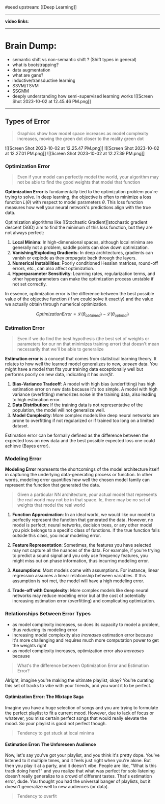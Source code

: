 #seed 
upstream: [[Deep Learning]]

---

**video links**: 

---

# Brain Dump: 
- semantic shift vs non-semantic shift ? (Shift types in general)
- what is bootstrapping? 
- data augmentation 
- what are gans? 
- inductive/transductive learning 
- S3VM/TSVM 
- SSGMM
- deeply understanding how semi-supervised learning works 
![[Screen Shot 2023-10-02 at 12.45.46 PM.png]]

--- 



## Types of Error

> Graphics show how model space increases as model complexity increases, moving the green dot closer to the reality green dot 


![[Screen Shot 2023-10-02 at 12.25.47 PM.png]]
![[Screen Shot 2023-10-02 at 12.27.01 PM.png]]
![[Screen Shot 2023-10-02 at 12.27.39 PM.png]]
### Optimization Error 

>Even if your model can perfectly model the world, your algorithm may not be able to find the good weights that model that function 

**Optimization Error** is fundamentally tied to the optimization problem you're trying to solve. In deep learning, the objective is often to minimize a loss function $L(θ)$ with respect to model parameters $θ$. This loss function measures how well your neural network's predictions align with the true data.

Optimization algorithms like [[Stochastic Gradient]]stochastic gradient descent (SGD) aim to find the minimum of this loss function, but they are not always perfect:

1. **Local Minima**: In high-dimensional spaces, although local minima are generally not a problem, saddle points can slow down optimization.
2. **Vanishing/Exploding Gradients**: In deep architectures, gradients can vanish or explode as they propagate back through the layers.
3. **Numerical Instabilities**: Poorly conditioned Hessian matrices, round-off errors, etc., can also affect optimization.
4. **Hyperparameter Sensitivity**: Learning rates, regularization terms, and other hyperparameters can make the optimization process unstable if not set correctly.

In essence, optimization error is the difference between the best possible value of the objective function (if we could solve it exactly) and the value we actually obtain through numerical optimization.

$$Optimization Error=\mathcal{L}(θ_{obtained})−\mathcal{L}(θ_{optimal})$$

### Estimation Error

>Even if we do find the best hypothesis (the best set of weights or parameters for our nn that minimizes training error) that doesn't mean necessarily that we'll be able to generalize

**Estimation error** is a concept that comes from statistical learning theory. It relates to how well the learned model generalizes to new, *unseen* data. You might have a model that fits your training data exceptionally well but performs poorly on new data, indicating it has *overfit*.

1. **Bias-Variance Tradeoff**: A model with high bias (underfitting) has high estimation error on new data because it's too simple. A model with high variance (overfitting) memorizes noise in the training data, also leading to high estimation error.
2. **Data Distribution**: If the training data is not representative of the population, the model will not generalize well.
3. **Model Complexity**: More complex models like deep neural networks are prone to overfitting if not regularized or if trained too long on a limited dataset.

Estimation error can be formally defined as the difference between the expected loss on new data and the best possible expected loss one could achieve (Bayes error).

### Modeling Error

**Modeling Error** represents the shortcomings of the model architecture itself in capturing the underlying data-generating process or function. In other words, modeling error quantifies how well the chosen model family can represent the function that generated the data.

>Given a particular NN architecture, your actual model that represents the real world may not be in that space. Ie, there may be no set of weights that model the real world 

1. **Function Approximation**: In an ideal world, we would like our model to perfectly represent the function that generated the data. However, no model is perfect; neural networks, decision trees, or any other model you pick belongs to a specific class of functions. If the true function falls outside this class, you incur modeling error.

2. **Feature Representation**: Sometimes, the features you have selected may not capture all the nuances of the data. For example, if you're trying to predict a sound signal and you only use frequency features, you might miss out on phase information, thus incurring modeling error.

3. **Assumptions**: Most models come with assumptions. For instance, linear regression assumes a linear relationship between variables. If this assumption is not met, the model will have a high modeling error.

4. **Trade-off with Complexity**: More complex models like deep neural networks may reduce modeling error but at the cost of potentially increasing estimation error (overfitting) and complicating optimization.

### Relationships Between Error Types

- as model complexity increases, so does its capacity to model a problem, thus *reducing* its modeling error 
- increasing model complexity also *increases* estimation error because it's more challenging and requires much more computation power to get the weights right 
- as model complexity increases, optimization error also *increases* because 

> What's the difference between Optimization Error and Estimation Error? 

Alright, imagine you're making the ultimate playlist, okay? You're curating this set of tracks to vibe with your friends, and you want it to be perfect.

#### Optimization Error: The Mixtape Saga

Imagine you have a huge selection of songs and you are trying to formulate the perfect playlist to fit a current mood. However, due to lack of focus or whatever, you miss certain perfect songs that would really elevate the mood. So your playlist is good not perfect though. 

> Tendency to get stuck at local minima 

#### Estimation Error: The Unforeseen Audience

Now, let's say you've got your playlist, and you think it's pretty dope. You've listened to it multiple times, and it feels just right when you're alone. But then you play it at a party, and it doesn't vibe. People are like, "What is this track doing here?" and you realize that what was perfect for solo listening doesn't really generalize to a crowd of different tastes. That's estimation error, dude. You thought you had the universal banger of playlists, but it doesn't generalize well to new audiences (or data).

> Tendency to overfit 
